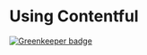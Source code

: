 # Using Contentful

[![Greenkeeper badge](https://badges.greenkeeper.io/kosirm/gcont.svg)](https://greenkeeper.io/)

